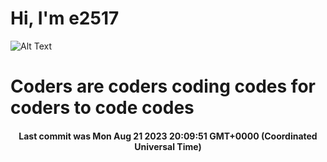 # Hi, I'm e2517

![Alt Text](https://github.com/E2517/e2517/blob/master/images/background.gif)

# Coders are coders coding codes for coders to code codes

<h4 align="center">Last commit was Mon Aug 21 2023 20:09:51 GMT+0000 (Coordinated Universal Time)</h4>
